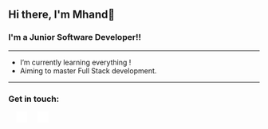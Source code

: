 ## Hi there, I'm Mhand👋
### I'm a Junior Software Developer!!
<hr/>

- I’m currently learning everything !
- Aiming to master Full Stack development.

<hr/>

### Get in touch:

[<img style="margin: 0 1rem" alt="mhandmaous | LinkedIn" width="22px" height="22px" src="./linkedin.png" />][linkedin]
[<img align="" alt="mhandmaous | twitter" width="22px" height="22px" src="./twitter.png" />][twitter]

<br />
<br/>

[twitter]: https://twitter.com/mhandmaous
[linkedin]: https://linkedin.com/in/mhandmaous
